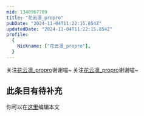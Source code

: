 ```yaml
---
mid: 1340967709
title: "花云凛_propro"
pubDate: "2024-11-04T11:22:15.854Z"
updatedDate: "2024-11-04T11:22:15.854Z"
profile:
  {
    Nickname: ["花云凛_propro"],
  }
---
```


关注[花云凛_propro](https://space.bilibili.com/1340967709)谢谢喵~ 关注[花云凛_propro](https://space.bilibili.com/1340967709)谢谢喵~

## 此条目有待补充
你可以在[这里](https://github.com/Yuhanawa/VTuber.ICU-Content/edit/master/v/花云凛_propro/index.md)编辑本文

